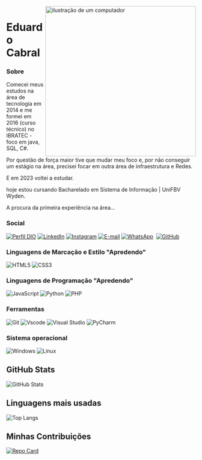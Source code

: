 <img src="https://avatars.githubusercontent.com/u/11303840?s=400&u=33128e966449da6e3e179e0510936a914cba12fe&v=4" alt="ilustração de um computador" min-width="400px" max-width="400px" width="400px" align="right">



# Eduardo Cabral
### Sobre
Comecei meus estudos na área de tecnologia em 2014 e me formei em 2016 (curso técnico) no IBRATEC - foco em java, SQL, C#.

Por questão de força maior tive que mudar meu foco e, por não conseguir um estágio na área, precisei focar em outra área de infraestrutura e Redes.

E em 2023 voltei a estudar.

hoje estou cursando Bacharelado em Sistema de Informação | UniFBV Wyden.

A procura da primeira experiência na área…


### Social
[![Perfil DIO](https://img.shields.io/badge/-Meu%20Perfil%20na%20DIO-000000?style=for-the-badge&logo=gitbook&logoColor=white)](https://www.dio.me/users/educs85_ti)
[![LinkedIn](https://img.shields.io/badge/linkedin-%230077B5.svg?style=for-the-badge&logo=linkedin&logoColor=white)](https://www.linkedin.com/in/eduardo-cabral-21733221/)
[![Instagram](https://img.shields.io/badge/Instagram-%230077B5.svg?style=for-the-badge&logo=instagram&logoColor=white)](https://www.instagram.com/eduardoc85/)
[![E-mail](https://img.shields.io/badge/-Email-000?style=for-the-badge&logo=microsoft-outlook&logoColor=white)](mailto:edu_ti@outlook.com)
[![WhatsApp](https://img.shields.io/badge/WhatsApp-234ea94b?style=for-the-badge&logo=whatsapp&logoColor=white)](https://wa.me/55+81+988881820)  
[![GitHub](https://img.shields.io/badge/GitHub-E44C30?style=for-the-badge&logo=github&logoColor=white)](https://github.com/edu-ti)

### Linguagens de Marcação e Estilo "Apredendo"
 
![HTML5](https://img.shields.io/badge/HTML5-E34F26?style=for-the-badge&logo=html5&logoColor=white)
![CSS3](https://img.shields.io/badge/CSS3-1572B6?style=for-the-badge&logo=css3&logoColor=white)


### Linguagens de Programação "Apredendo"
![JavaScript](https://img.shields.io/badge/JavaScript-F7DF1E?style=for-the-badge&logo=javascript&logoColor=black)
![Python](https://img.shields.io/badge/python-3670A0?style=for-the-badge&logo=python&logoColor=ffdd54)
![PHP](https://img.shields.io/badge/PHP-3670A0?style=for-the-badge&logo=php&logoColor=ffdd54)

### Ferramentas
![Git](https://img.shields.io/badge/GIT-E44C30?style=for-the-badge&logo=git&logoColor=white)
![Vscode](https://img.shields.io/badge/Vscode-007ACC?style=for-the-badge&logo=visual-studio-code&logoColor=white)
![Visual Studio](https://img.shields.io/badge/Visual%20Studio-5C2D91.svg?style=for-the-badge&logo=visual-studio&logoColor=white)
![PyCharm](https://img.shields.io/badge/pycharm-143?style=for-the-badge&logo=pycharm&logoColor=black&color=black&labelColor=green)

### Sistema operacional

![Windows](https://img.shields.io/badge/Windows-000?style=for-the-badge&logo=windows&logoColor=2CA5E0)
![Linux](https://img.shields.io/badge/Linux-000?style=for-the-badge&logo=linux&logoColor=2CA5E0)

## GitHub Stats
![GitHub Stats](https://github-readme-stats.vercel.app/api?username=edu-ti&theme=transparent&bg_color=000&border_color=30A3DC&show_icons=true&icon_color=30A3DC&title_color=E94D5F&text_color=FFF)
## Linguagens mais usadas
![Top Langs](https://github-readme-stats-git-masterrstaa-rickstaa.vercel.app/api/top-langs/?username=edu-ti&layout=compact&bg_color=000&border_color=30A3DC&title_color=E94D5F&text_color=FFF)

## Minhas Contribuições
[![Repo Card](https://github-readme-stats.vercel.app/api/pin/?username=edu-ti&repo=dio-lab-open-source&bg_color=000&border_color=30A3DC&show_icons=true&icon_color=30A3DC&title_color=E94D5F&text_color=FFF)](https://github.com/edu-ti/dio-lab-open-source)
